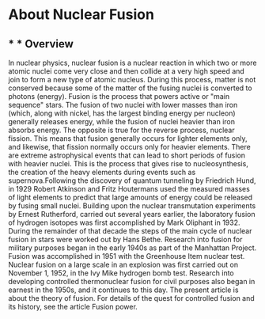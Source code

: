 # About Nuclear Fusion

## * * Overview
In nuclear physics, nuclear fusion is a nuclear reaction in which two
or more atomic nuclei come very close and then collide at a very high speed
and join to form a new type of atomic nucleus. During this process, matter
is not conserved because some of the matter of the fusing nuclei is
converted to photons (energy). Fusion is the process that powers active or
"main sequence" stars. The fusion of two nuclei with lower masses than iron (which, along with
nickel, has the largest binding energy per nucleon) generally releases
energy, while the fusion of nuclei heavier than iron absorbs energy. The
opposite is true for the reverse process, nuclear fission. This means that
fusion generally occurs for lighter elements only, and likewise, that
fission normally occurs only for heavier elements. There are extreme
astrophysical events that can lead to short periods of fusion with heavier
nuclei. This is the process that gives rise to nucleosynthesis, the creation
of the heavy elements during events such as supernova.Following the discovery of quantum tunneling by Friedrich Hund, in 1929
Robert Atkinson and Fritz Houtermans used the measured masses of light
elements to predict that large amounts of energy could be released by fusing
small nuclei. Building upon the nuclear transmutation experiments by Ernest
Rutherford, carried out several years earlier, the laboratory fusion of
hydrogen isotopes was first accomplished by Mark Oliphant in 1932. During
the remainder of that decade the steps of the main cycle of nuclear fusion
in stars were worked out by Hans Bethe. Research into fusion for military
purposes began in the early 1940s as part of the Manhattan Project. Fusion
was accomplished in 1951 with the Greenhouse Item nuclear test. Nuclear
fusion on a large scale in an explosion was first carried out on November 1,
1952, in the Ivy Mike hydrogen bomb test. Research into developing controlled thermonuclear fusion for civil purposes
also began in earnest in the 1950s, and it continues to this day. The
present article is about the theory of fusion. For details of the quest for
controlled fusion and its history, see the article Fusion power.
